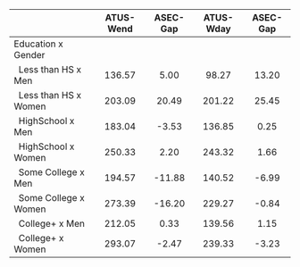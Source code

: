 
|                      |    ATUS-Wend |     ASEC-Gap |    ATUS-Wday |     ASEC-Gap |
| -------------------- | :----------: | :----------: | :----------: | :----------: |
| Education x Gender   |              |              |              |              |
| &nbsp;&nbsp;Less than HS x Men |       136.57 |         5.00 |        98.27 |        13.20 |
| &nbsp;&nbsp;Less than HS x Women |       203.09 |        20.49 |       201.22 |        25.45 |
| &nbsp;&nbsp;HighSchool x Men |       183.04 |        -3.53 |       136.85 |         0.25 |
| &nbsp;&nbsp;HighSchool x Women |       250.33 |         2.20 |       243.32 |         1.66 |
| &nbsp;&nbsp;Some College x Men |       194.57 |       -11.88 |       140.52 |        -6.99 |
| &nbsp;&nbsp;Some College x Women |       273.39 |       -16.20 |       229.27 |        -0.84 |
| &nbsp;&nbsp;College+ x Men |       212.05 |         0.33 |       139.56 |         1.15 |
| &nbsp;&nbsp;College+ x Women |       293.07 |        -2.47 |       239.33 |        -3.23 |

